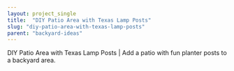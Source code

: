 ```yaml
---
layout: project_single
title:  "DIY Patio Area with Texas Lamp Posts"
slug: "diy-patio-area-with-texas-lamp-posts"
parent: "backyard-ideas"
---
```

DIY Patio Area with Texas Lamp Posts | Add a patio with fun planter posts to a backyard area.